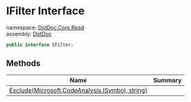 ﻿# IFilter Interface

namespace: [DotDoc\.Core\.Read](../DotDoc.Core.Read.md)<br />
assembly: [DotDoc](../../DotDoc.md)



```csharp
public interface IFilter;
```

## Methods

| Name | Summary |
|------|---------|
| [Exclude\(Microsoft\.CodeAnalysis\.ISymbol, string\)](./IFilter/Exclude.md) |  |

